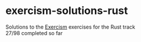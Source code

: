 # exercism-solutions-rust
Solutions to the [Exercism](https://exercism.org/tracks/rust) exercises for the Rust track\
27/98 completed so far
